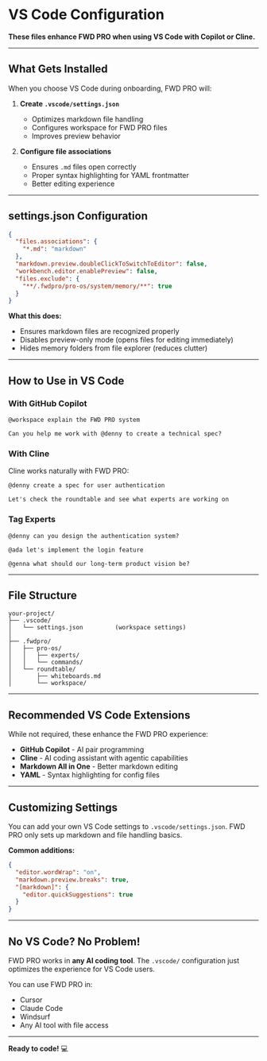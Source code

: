 # VS Code Configuration

**These files enhance FWD PRO when using VS Code with Copilot or Cline.**

---

## What Gets Installed

When you choose VS Code during onboarding, FWD PRO will:

1. **Create `.vscode/settings.json`**
   - Optimizes markdown file handling
   - Configures workspace for FWD PRO files
   - Improves preview behavior

2. **Configure file associations**
   - Ensures `.md` files open correctly
   - Proper syntax highlighting for YAML frontmatter
   - Better editing experience

---

## settings.json Configuration

```json
{
  "files.associations": {
    "*.md": "markdown"
  },
  "markdown.preview.doubleClickToSwitchToEditor": false,
  "workbench.editor.enablePreview": false,
  "files.exclude": {
    "**/.fwdpro/pro-os/system/memory/**": true
  }
}
```

**What this does:**
- Ensures markdown files are recognized properly
- Disables preview-only mode (opens files for editing immediately)
- Hides memory folders from file explorer (reduces clutter)

---

## How to Use in VS Code

### With GitHub Copilot

```
@workspace explain the FWD PRO system

Can you help me work with @denny to create a technical spec?
```

### With Cline

Cline works naturally with FWD PRO:

```
@denny create a spec for user authentication

Let's check the roundtable and see what experts are working on
```

### Tag Experts

```
@denny can you design the authentication system?

@ada let's implement the login feature

@genna what should our long-term product vision be?
```

---

## File Structure

```
your-project/
├── .vscode/
│   └── settings.json         (workspace settings)
│
├── .fwdpro/
│   ├── pro-os/
│   │   ├── experts/
│   │   └── commands/
│   └── roundtable/
│       ├── whiteboards.md
│       └── workspace/
```

---

## Recommended VS Code Extensions

While not required, these enhance the FWD PRO experience:

- **GitHub Copilot** - AI pair programming
- **Cline** - AI coding assistant with agentic capabilities
- **Markdown All in One** - Better markdown editing
- **YAML** - Syntax highlighting for config files

---

## Customizing Settings

You can add your own VS Code settings to `.vscode/settings.json`. FWD PRO only sets up markdown and file handling basics.

**Common additions:**
```json
{
  "editor.wordWrap": "on",
  "markdown.preview.breaks": true,
  "[markdown]": {
    "editor.quickSuggestions": true
  }
}
```

---

## No VS Code? No Problem!

FWD PRO works in **any AI coding tool**. The `.vscode/` configuration just optimizes the experience for VS Code users.

You can use FWD PRO in:
- Cursor
- Claude Code
- Windsurf
- Any AI tool with file access

---

**Ready to code!** 💻

